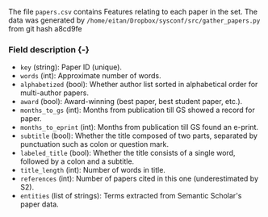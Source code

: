 The file `papers.csv` contains Features relating to each paper in the set.
The data was generated by `/home/eitan/Dropbox/sysconf/src/gather_papers.py` from git hash a8cd9fe


### Field description {-}

  * `key` (string): Paper ID (unique).
  * `words` (int): Approximate number of words.
  * `alphabetized` (bool): Whether author list sorted in alphabetical order for multi-author papers.
  * `award` (bool): Award-winning (best paper, best student paper, etc.).
  * `months_to_gs` (int): Months from publication till GS showed a record for paper.
  * `months_to_eprint` (int): Months from publication till GS found an e-print.
  * `subtitle` (bool): Whether the title composed of two parts, separated by punctuation such as colon or question mark.
  * `labeled_title` (bool): Whether the title consists of a single word, followed by a colon and a subtitle.
  * `title_length` (int): Number of words in title.
  * `references` (int): Number of papers cited in this one (underestimated by S2).
  * `entities` (list of strings): Terms extracted from Semantic Scholar's paper data.
